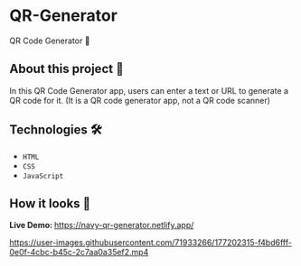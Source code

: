 # QR-Generator
QR Code Generator 🧲


## About this project 🚀
In this QR Code Generator app, users can enter a text or URL to generate a QR code for it. (It is a QR code generator app, not a QR code scanner)


## Technologies 🛠️
* `HTML`
* `CSS`
* `JavaScript`


## How it looks 👀

<strong>Live Demo: </strong> https://navy-qr-generator.netlify.app/



https://user-images.githubusercontent.com/71933266/177202315-f4bd6fff-0e0f-4cbc-b45c-2c7aa0a35ef2.mp4

